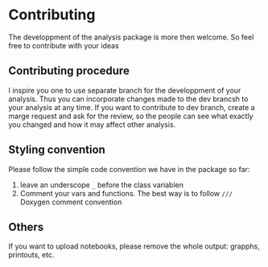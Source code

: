 # Contributing
The developpment of the analysis package is more then welcome. So feel free to contribute with your ideas

## Contributing procedure
I inspire you one to use separate branch for the developpment of your analysis. Thus you can incorporate changes made to the dev brancsh to your analysis at any time. If you want to contribute to dev branch, create a marge request and ask for the review, so the people can see what exactly you changed and how it may affect other analysis.

## Styling convention
Please follow the simple code convention we have in the package so far:
1. leave an underscope `_` before the class variablen
2. Comment your vars and functions. The best way is to follow `///` Doxygen comment convention

## Others
If you want to upload notebooks, please remove the whole output: grapphs, printouts, etc.